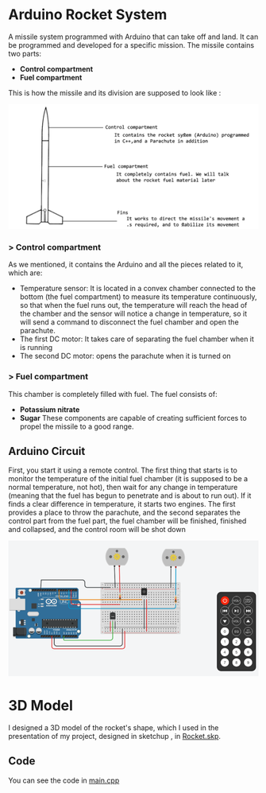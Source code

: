 # Arduino Rocket System
A missile system programmed with Arduino that can take off and land. It can be programmed and developed for a specific mission. The missile contains two parts:
- **Control compartment**
- **Fuel compartment**

This is how the missile and its division are supposed to look like :

![](https://github.com/mohdmot/ArduinoRocket/blob/main/parts.png?raw=true)

### **> Control compartment**
As we mentioned, it contains the Arduino and all the pieces related to it, which are:
- Temperature sensor: It is located in a convex chamber connected to the bottom (the fuel compartment) to measure its temperature continuously, so that when the fuel runs out, the temperature will reach the head of the chamber and the sensor will notice a change in temperature, so it will send a command to disconnect the fuel chamber and open the parachute.
- The first DC motor: It takes care of separating the fuel chamber when it is running
- The second DC motor: opens the parachute when it is turned on
### **> Fuel compartment**
This chamber is completely filled with fuel. 
The fuel consists of:
- **Potassium nitrate**
- **Sugar**
These components are capable of creating sufficient forces to propel the missile to a good range.

## Arduino Circuit

First, you start it using a remote control. The first thing that starts is to monitor the temperature of the initial fuel chamber (it is supposed to be a normal temperature, not hot), then wait for any change in temperature (meaning that the fuel has begun to penetrate and is about to run out). If it finds a clear difference in temperature, it starts two engines. The first provides a place to throw the parachute, and the second separates the control part from the fuel part, the fuel chamber will be finished, finished and collapsed, and the control room will be shot down

![](https://github.com/mohdmot/ArduinoRocket/blob/main/arduino.png?raw=true)

# 3D Model
I designed a 3D model of the rocket's shape, which I used in the presentation of my project, designed in sketchup , in [Rocket.skp](https://github.com/mohdmot/ArduinoRocket/blob/main/Rocket.skp).


## Code
You can see the code in [main.cpp](https://github.com/mohdmot/ArduinoRocket/blob/main/main.cpp)
